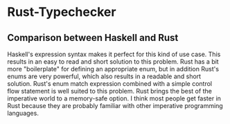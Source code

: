 # Rust-Typechecker
## Comparison between Haskell and Rust
Haskell's expression syntax makes it perfect for this kind of use case. 
This results in an easy to read and short solution to this problem. Rust 
has a bit more "boilerplate" for defining an appropriate enum, but in addition 
Rust's enums are very powerful, which also results in a readable and short solution. Rust's enum match expression combined with a simple control flow statement is well suited to this problem. Rust brings the best of the imperative world to a memory-safe option.
I think most people get faster in Rust because they are probably familiar with other imperative programming languages.
